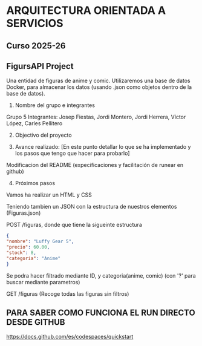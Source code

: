 # ARQUITECTURA ORIENTADA A SERVICIOS 
## Curso 2025-26 
## FigursAPI Project
Una entidad de figuras de anime y comic.
Utilizaremos una base de datos Docker, para almacenar los datos (usando .json como objetos dentro de la base de datos).

1) Nombre del grupo e integrantes

Grupo 5
Integrantes: Josep Fiestas, Jordi Montero, Jordi Herrera, Víctor López, Carles Pellitero


2) Objectivo del proyecto

3) Avance realizado: [En este punto detallar lo que se ha implementado y los pasos que tengo que hacer para probarlo]

Modificacion del README (expecificaciones y facilitación de runear en github)


4) Próximos pasos

Vamos ha realizar un HTML y CSS

Teniendo tambien un JSON con la estructura de nuestros elementos (Figuras.json)

POST /figuras, donde que tiene la sigueinte estructura
  ```json
{
  "nombre": "Luffy Gear 5",
  "precio": 60.00,
  "stock": 8,
  "categoria": "Anime"
}
  ```

Se podra hacer filtrado mediante ID, y categoria(anime, comic) (con '?' para buscar mediante parametros)

GET /figuras (Recoge todas las figuras sin filtros)


## PARA SABER COMO FUNCIONA EL RUN DIRECTO DESDE GITHUB
https://docs.github.com/es/codespaces/quickstart 
